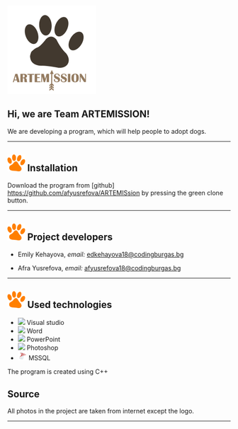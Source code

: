 <img src="Images/FINAL_LOGO_3.png" width="200">

## Hi, we are Team ARTEMISSION!


We are developing a program, which will help people to adopt dogs. 


---
 

## <img src="Images/ORANGE_PAW.png" width="40">  Installation 

Download the program from [github] https://github.com/afyusrefova/ARTEMISsion by pressing the green clone button. 

---

## <img src="Images/ORANGE_PAW.png" width="40"> Project developers
- Emily Kehayova, *email:* edkehayova18@codingburgas.bg

- Afra Yusrefova, *email:* afyusrefova18@codingburgas.bg

---

## <img src="Images/ORANGE_PAW.png" width="40"> Used technologies
- <img src="https://media.discordapp.net/attachments/815253581149896790/818134527842582578/Visual_Studio_Icon_2019.svg.png?width=541&height=541" width="20"> Visual studio
-  <img src="https://media.discordapp.net/attachments/815253581149896790/818133539903111188/Microsoft_Word_logo.png" width="20"> Word
- <img src="https://media.discordapp.net/attachments/815253581149896790/818136011359518780/kisspng-microsoft-powerpoint-computer-software-microsoft-o-5b3b3927c75c49.3318087715306079118166-rem.png" width="20"> PowerPoint
- <img src="https://media.discordapp.net/attachments/815253581149896790/818130499204939866/788px-Adobe_Photoshop_CC_icon.svg.png?width=555&height=541" width="20"> Photoshop
- <img src="Images/MICROSOFT-SQL-SERVER-LOGO.png" width="20"> MSSQL

 The program is created using C++
 ## Source
 
 All photos in the project are taken from internet except the logo.
 
 ---
